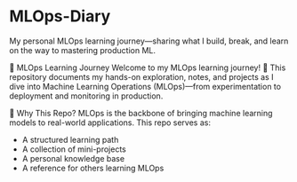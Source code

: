 # MLOps-Diary
My personal MLOps learning journey—sharing what I build, break, and learn on the way to mastering production ML.

📘 MLOps Learning Journey
Welcome to my MLOps learning journey! 🚀
This repository documents my hands-on exploration, notes, and projects as I dive into Machine Learning Operations (MLOps)—from experimentation to deployment and monitoring in production.

🧭 Why This Repo?
MLOps is the backbone of bringing machine learning models to real-world applications. This repo serves as:

- A structured learning path
- A collection of mini-projects
- A personal knowledge base
- A reference for others learning MLOps

